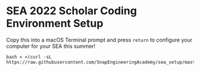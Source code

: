 # SEA 2022 Scholar Coding Environment Setup


Copy this into a macOS Terminal prompt and press `return` to configure your computer for your SEA this summer!

    bash < <(curl -sL https://raw.githubusercontent.com/SnapEngineeringAcademy/sea_setup/master/setup_script.sh)
